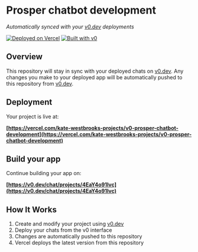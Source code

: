 # Prosper chatbot development

*Automatically synced with your [v0.dev](https://v0.dev) deployments*

[![Deployed on Vercel](https://img.shields.io/badge/Deployed%20on-Vercel-black?style=for-the-badge&logo=vercel)](https://vercel.com/kate-westbrooks-projects/v0-prosper-chatbot-development)
[![Built with v0](https://img.shields.io/badge/Built%20with-v0.dev-black?style=for-the-badge)](https://v0.dev/chat/projects/4EaY4o91lvc)

## Overview

This repository will stay in sync with your deployed chats on [v0.dev](https://v0.dev).
Any changes you make to your deployed app will be automatically pushed to this repository from [v0.dev](https://v0.dev).

## Deployment

Your project is live at:

**[https://vercel.com/kate-westbrooks-projects/v0-prosper-chatbot-development](https://vercel.com/kate-westbrooks-projects/v0-prosper-chatbot-development)**

## Build your app

Continue building your app on:

**[https://v0.dev/chat/projects/4EaY4o91lvc](https://v0.dev/chat/projects/4EaY4o91lvc)**

## How It Works

1. Create and modify your project using [v0.dev](https://v0.dev)
2. Deploy your chats from the v0 interface
3. Changes are automatically pushed to this repository
4. Vercel deploys the latest version from this repository